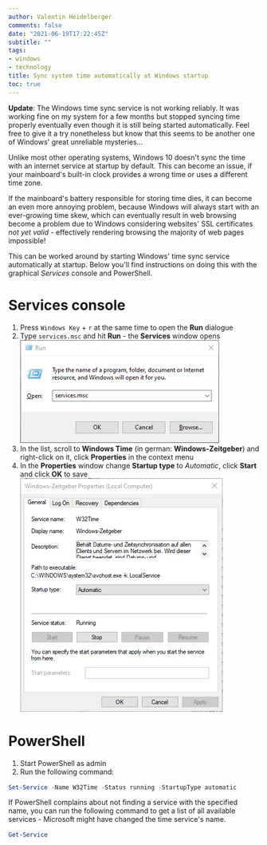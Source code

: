 ```yaml
---
author: Valentin Heidelberger
comments: false
date: "2021-06-19T17:22:45Z"
subtitle: ""
tags:
- windows
- technology
title: Sync system time automatically at Windows startup
toc: true
---
```


**Update**: The Windows time sync service is not working reliably. It was working fine on my system for a few months but stopped syncing time properly eventually even though it is still being started automatically. Feel free to give it a try nonetheless but know that this seems to be another one of Windows' great unreliable mysteries...

Unlike most other operating systems, Windows 10 doesn't sync the time with an internet service at startup by default. This can become an issue, if your mainboard's built-in clock provides a wrong time or uses a different time zone.

If the mainboard's battery responsible for storing time dies, it can become an even more annoying problem, because Windows will always start with an ever-growing time skew, which can eventually result in web browsing become a problem due to Windows considering websites' SSL certificates *not yet valid* - effectively rendering browsing the majority of web pages impossible!

This can be worked around by starting Windows' time sync service automatically at startup. Below you'll find instructions on doing this with the graphical *Services* console and PowerShell.

# Services console

1. Press `Windows Key` + `r` at the same time to open the **Run** dialogue
1. Type `services.msc` and hit **Run** - the **Services** window opens ![Run dialog](/img/posts/run_services-msc.webp)
1. In the list, scroll to **Windows Time** (in german: **Windows-Zeitgeber**) and right-click on it, click **Properties** in the context menu
1. In the **Properties** window change **Startup type** to *Automatic*, click **Start** and click **OK** to save ![Windows time service properties window](/img/posts/windows_time_service_properties.webp)

# PowerShell

1. Start PowerShell as admin
1. Run the following command:

```powershell
Set-Service -Name W32Time -Status running -StartupType automatic
```

If PowerShell complains about not finding a service with the specified name, you can run the following command to get a list of all available services - Microsoft might have changed the time service's name.

```powershell
Get-Service
```